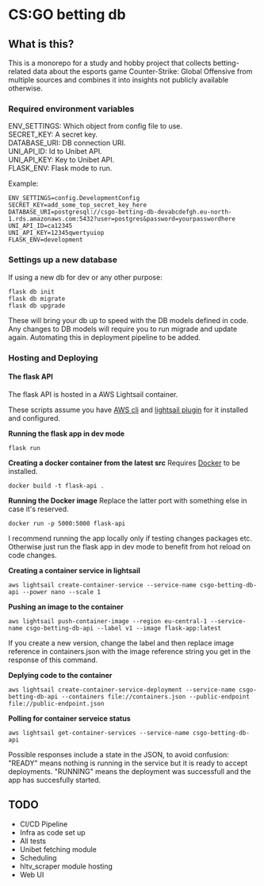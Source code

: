 # CS:GO betting db

## What is this?

This is a monorepo for a study and hobby project that collects betting-related data about the
esports game Counter-Strike: Global Offensive from multiple sources and combines it into insights
not publicly available otherwise.

### Required environment variables

ENV_SETTINGS: Which object from config file to use.  
SECRET_KEY: A secret key.  
DATABASE_URI: DB connection URI.  
UNI_API_ID: Id to Unibet API.  
UNI_API_KEY: Key to Unibet API.  
FLASK_ENV: Flask mode to run.  

Example:

```
ENV_SETTINGS=config.DevelopmentConfig
SECRET_KEY=add_some_top_secret_key_here
DATABASE_URI=postgresql://csgo-betting-db-devabcdefgh.eu-north-1.rds.amazonaws.com:5432?user=postgres&password=yourpasswordhere
UNI_API_ID=ca12345
UNI_API_KEY=12345qwertyuiop
FLASK_ENV=development

```

### Settings up a new database

If using a new db for dev or any other purpose:

```
flask db init
flask db migrate
flask db upgrade
```

These will bring your db up to speed with the DB models defined in code.
Any changes to DB models will require you to run migrade and update again. Automating this in
deployment pipeline to be added.

### Hosting and Deploying

#### The flask API

The flask API is hosted in a AWS Lightsail container.

These scripts assume you have [AWS cli](https://docs.aws.amazon.com/cli/latest/userguide/cli-chap-getting-started.html) and [lightsail plugin](https://lightsail.aws.amazon.com/ls/docs/en_us/articles/amazon-lightsail-install-software) for it installed and configured.

**Running the flask app in dev mode**
```
flask run
```

**Creating a docker container from the latest src**
Requires [Docker](https://www.docker.com/get-started/) to be installed.
```
docker build -t flask-api .
```

**Running the Docker image**
Replace the latter port with something else in case it's reserved.
```
docker run -p 5000:5000 flask-api
```
I recommend running the app locally only if testing changes packages etc. Otherwise just run the flask app in dev mode to benefit from hot reload on code changes.


**Creating a container service in lightsail**
```
aws lightsail create-container-service --service-name csgo-betting-db-api --power nano --scale 1
```

**Pushing an image to the container**
```
aws lightsail push-container-image --region eu-central-1 --service-name csgo-betting-db-api --label v1 --image flask-app:latest
```
If you create a new version, change the label and then replace image reference in containers.json with the image reference string you get in the response of this command.


**Deplying code to the container**
```
aws lightsail create-container-service-deployment --service-name csgo-betting-db-api --containers file://containers.json --public-endpoint file://public-endpoint.json
```

**Polling for container serveice status**
```
aws lightsail get-container-services --service-name csgo-betting-db-api

```
Possible responses include a state in the JSON, to avoid confusion: "READY" means nothing is running in the service but it is ready to accept deployments. "RUNNING" means the deployment was successfull and the app has succesfully started.


## TODO
- CI/CD Pipeline
- Infra as code set up
- All tests
- Unibet fetching module
- Scheduling
- hltv_scraper module hosting
- Web UI
